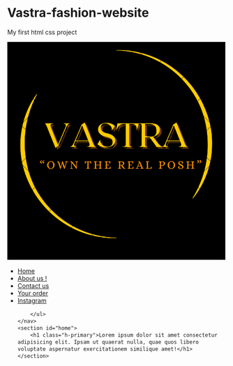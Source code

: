 # Vastra-fashion-website
My first html css project
<!DOCTYPE html>
<html lang="en">
<head>
    <meta charset="UTF-8">
    <meta name="viewport" content="width=device-width, initial-scale=1.0">
    <title>Best T-shirt brand | vastrafashion.com</title>
    <link rel="stylesheet" href="style.css">
</head>
<body>
    <nav id="navbar">
        <div id="logo">
            <img src="VASTRA.png" alt="vastrafashion.com">
        </div>
        <ul>
            <li class="item"><a href="#">Home</a></li>
            <li class="item"><a href="#">About us !</a></li>
            <li class="item"><a href="#">Contact us</a></li>
            <li class="item"><a href="#">Your order</a></li>
            <li class="item"><a href="#">Instagram</a></li>


        </ul>
    </nav>
    <section id="home">
        <h1 class="h-primary">Lorem ipsum dolor sit amet consectetur adipisicing elit. Ipsam ut quaerat nulla, quae quos libero voluptate aspernatur exercitationem similique amet!</h1>
    </section>
</body>
</html>

